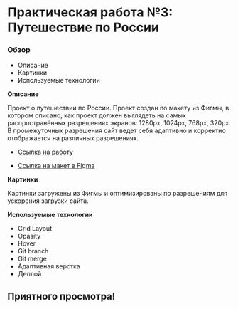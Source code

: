 # Практическая работа №3: Путешествие по России

### Обзор
* Описание
* Картинки
* Используемые технологии

**Описание**

Проект о путешествии по России.
Проект создан по макету из Фигмы, в котором описано, как проект должен выглядеть на самых распространённых разрешениях экранов:
1280px, 1024px, 768px, 320px.
В промежуточных разрешения сайт ведет себя адаптивно и корректно отображается на различных разрешениях.

* [Ссылка на работу](https://alexandr-mokhov.github.io/russian-travel/)

* [Ссылка на макет в Figma](https://www.figma.com/file/5S2WSbEFL6awjVWJ0NWL8Q/Sprint-3_-Russia-_-desktop-mobile?node-id=28503%3A0)

**Картинки**

Картинки загружены из Фигмы и оптимизированы по разрешениям для ускорения загрузки сайта.

**Используемые технологии**

* Grid Layout
* Opasity
* Hover
* Git branch
* Git merge
* Адаптивная верстка
* Деплой

## Приятного просмотра!

